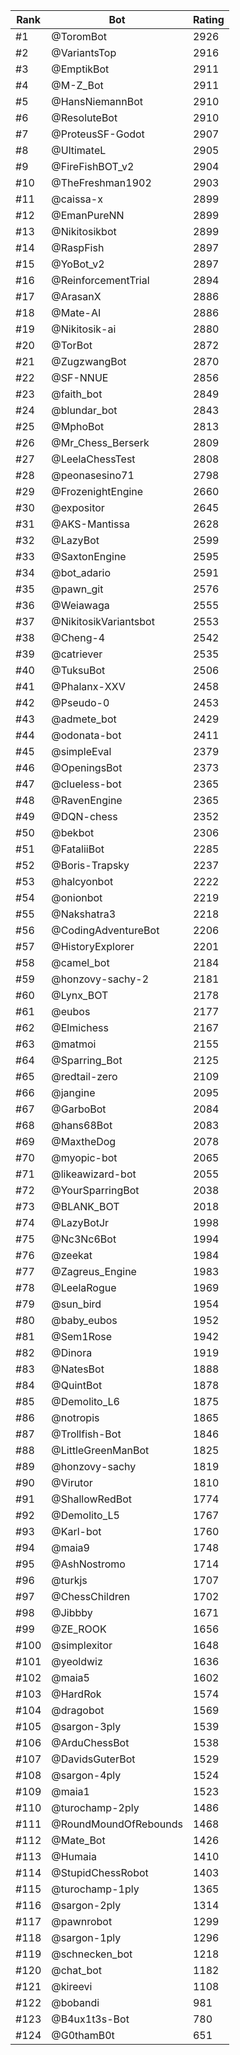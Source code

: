 Rank|Bot|Rating
---|---|---
#1|@ToromBot|2926
#2|@VariantsTop|2916
#3|@EmptikBot|2911
#4|@M-Z_Bot|2911
#5|@HansNiemannBot|2910
#6|@ResoluteBot|2910
#7|@ProteusSF-Godot|2907
#8|@UltimateL|2905
#9|@FireFishBOT_v2|2904
#10|@TheFreshman1902|2903
#11|@caissa-x|2899
#12|@EmanPureNN|2899
#13|@Nikitosikbot|2899
#14|@RaspFish|2897
#15|@YoBot_v2|2897
#16|@ReinforcementTrial|2894
#17|@ArasanX|2886
#18|@Mate-AI|2886
#19|@Nikitosik-ai|2880
#20|@TorBot|2872
#21|@ZugzwangBot|2870
#22|@SF-NNUE|2856
#23|@faith_bot|2849
#24|@blundar_bot|2843
#25|@MphoBot|2813
#26|@Mr_Chess_Berserk|2809
#27|@LeelaChessTest|2808
#28|@peonasesino71|2798
#29|@FrozenightEngine|2660
#30|@expositor|2645
#31|@AKS-Mantissa|2628
#32|@LazyBot|2599
#33|@SaxtonEngine|2595
#34|@bot_adario|2591
#35|@pawn_git|2576
#36|@Weiawaga|2555
#37|@NikitosikVariantsbot|2553
#38|@Cheng-4|2542
#39|@catriever|2535
#40|@TuksuBot|2506
#41|@Phalanx-XXV|2458
#42|@Pseudo-0|2453
#43|@admete_bot|2429
#44|@odonata-bot|2411
#45|@simpleEval|2379
#46|@OpeningsBot|2373
#47|@clueless-bot|2365
#48|@RavenEngine|2365
#49|@DQN-chess|2352
#50|@bekbot|2306
#51|@FataliiBot|2285
#52|@Boris-Trapsky|2237
#53|@halcyonbot|2222
#54|@onionbot|2219
#55|@Nakshatra3|2218
#56|@CodingAdventureBot|2206
#57|@HistoryExplorer|2201
#58|@camel_bot|2184
#59|@honzovy-sachy-2|2181
#60|@Lynx_BOT|2178
#61|@eubos|2177
#62|@Elmichess|2167
#63|@matmoi|2155
#64|@Sparring_Bot|2125
#65|@redtail-zero|2109
#66|@jangine|2095
#67|@GarboBot|2084
#68|@hans68Bot|2083
#69|@MaxtheDog|2078
#70|@myopic-bot|2065
#71|@likeawizard-bot|2055
#72|@YourSparringBot|2038
#73|@BLANK_BOT|2018
#74|@LazyBotJr|1998
#75|@Nc3Nc6Bot|1994
#76|@zeekat|1984
#77|@Zagreus_Engine|1983
#78|@LeelaRogue|1969
#79|@sun_bird|1954
#80|@baby_eubos|1952
#81|@Sem1Rose|1942
#82|@Dinora|1919
#83|@NatesBot|1888
#84|@QuintBot|1878
#85|@Demolito_L6|1875
#86|@notropis|1865
#87|@Trollfish-Bot|1846
#88|@LittleGreenManBot|1825
#89|@honzovy-sachy|1819
#90|@Virutor|1810
#91|@ShallowRedBot|1774
#92|@Demolito_L5|1767
#93|@Karl-bot|1760
#94|@maia9|1748
#95|@AshNostromo|1714
#96|@turkjs|1707
#97|@ChessChildren|1702
#98|@Jibbby|1671
#99|@ZE_ROOK|1656
#100|@simplexitor|1648
#101|@yeoldwiz|1636
#102|@maia5|1602
#103|@HardRok|1574
#104|@dragobot|1569
#105|@sargon-3ply|1539
#106|@ArduChessBot|1538
#107|@DavidsGuterBot|1529
#108|@sargon-4ply|1524
#109|@maia1|1523
#110|@turochamp-2ply|1486
#111|@RoundMoundOfRebounds|1468
#112|@Mate_Bot|1426
#113|@Humaia|1410
#114|@StupidChessRobot|1403
#115|@turochamp-1ply|1365
#116|@sargon-2ply|1314
#117|@pawnrobot|1299
#118|@sargon-1ply|1296
#119|@schnecken_bot|1218
#120|@chat_bot|1182
#121|@kireevi|1108
#122|@bobandi|981
#123|@B4ux1t3s-Bot|780
#124|@G0thamB0t|651
